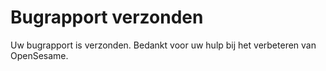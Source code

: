 # Bugrapport verzonden

Uw bugrapport is verzonden. Bedankt voor uw hulp bij het verbeteren van OpenSesame.
